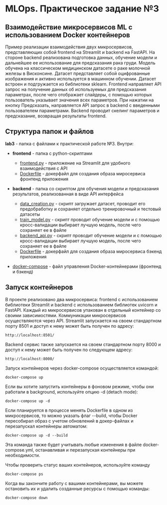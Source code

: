 # MLOps. Практическое задание №3
## Взаимодействие микросервисов ML с использованием Docker контейнеров
Пример реализации взаимодействия двух микросервисов, представляющих собой frontend на Streamlit и backend на FastAPI.
На стороне backend реализована подготовка данных, обучение модели и дальнейшее ее использование для предсказания рака груди. Модель обучена на классическом медицинском датасете о раке молочной железы в Висконсине. 
Датасет представляет собой оцифрованные изображения и активно используется в машинном обучении. Датасет встроен и подгружается из библиотеки sklearn.
Frontend направляет API запрос на получение данных об используемых для предсказания параметрах, после чего отображает слайдеры, с помощью которых пользователь указывает значения всех параметров. 
При нажатии на кнопку Предсказать, направляется API запрос в backend с введенными пользователем параметрами. Backend проводит скелинг параметров и предсказание, возвращая результаты frontend.


## Структура папок и файлов
**lab3** - папка с файлами к практической работе №3. Внутри:
- **frontend** - папка с python-скриптами  
  - [frontend.py](frontend/frontend.py) - приложение на Streamlit для удобного взаимодействия с API
  - [Dockerfile](frontend/Dockerfile) - докерфайл для создания образа миросервиса фронтенд приложения

- **backend** - папка со скриптом для обучения модели и предсказания результатов, реализованная в виде API интерфейса 
  - [data_creation.py](backend/data_creation.py) - скрипт загружает датасет, проводит его предобработку и сохраняет отдельно тренировочный и тестовый датасеты
  - [train_model.py](backend/train_model.py) - скрипт проводит обучение модели и с помощью кросс-валидации выбирает лучшую модель, после чего сохраняет ее в файле
  - [backend_api.py](backend/backend_api.py) - скрипт проводит обучение модели и с помощью кросс-валидации выбирает лучшую модель, после чего сохраняет ее в файле
  - [Dockerfile](backend/Dockerfile) - докерфайл для создания образа миросервиса бэкенд приложения  
- [docker-compose](docker-compose.yml) - файл управления Docker-контейнерами (фронтенд и бэкенд)


## Запуск контейнеров
В проекте реализовано два микросервиса: frontend с использованием библиотеки Streamlit и backend с использованием библиотек uvicorn и FastAPI. Каждый из микросервисов упакован в отдельный контейнер со своими зависимостями. Коммуникации микросервисов осуществляются через API. Streamlit запускается на своем стандартном порту 8501 и доступ к нему может быть получен по адресу:
```
http://localhost:8501/
```
Backend сервис также запускается на своем стандартном порту 8000 и доступ к нему может быть получен по следующем адресу:
```
http://localhost:8000/
```


Запуск контейнеров через docker-compose осуществляется командой:
```
docker-compose up
```

Если вы хотите запустить контейнеры в фоновом режиме, чтобы они работали в background, используйте опцию -d (detach mode):
```
docker-compose up -d
```

Если планируется в процессе менять Dockerfile в одном из микросервисов, то можно указать флаг --build, чтобы Docker пересобирал образ с учетом обновлений в докер-файлах и перезапускал контейнеры автоматом:
```
docker-compose up -d --build
```

Эта команда также будет учитывать любые изменения в файле docker-compose.yml, останавливая и перезапуская контейнеры при необходимости.

Чтобы проверить статус ваших контейнеров, используйте команду 
```
docker-compose ps
```

Когда вы закончите работу с вашими контейнерами, вы можете остановить их и удалить созданные ресурсы с помощью команды:
```
docker-compose down
```

